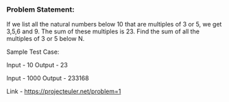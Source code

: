 ### Problem Statement:

If we list all the natural numbers below 10 that are multiples of 3 or 5,
we get 3,5,6 and 9. The sum of these multiples is 23.
Find the sum of all the multiples of 3 or 5 below N.


Sample Test Case:

Input - 10
Output - 23

Input - 1000
Output - 233168

Link - https://projecteuler.net/problem=1
